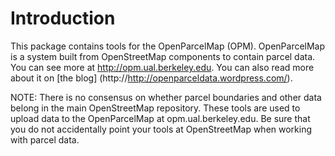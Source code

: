 Introduction
============

This package contains tools for the OpenParcelMap (OPM).  OpenParcelMap is a
system built from OpenStreetMap components to contain parcel data.  You can see
more at http://opm.ual.berkeley.edu.  You can also read more about it on [the
blog] (http://http://openparceldata.wordpress.com/).

NOTE: There is no consensus on whether parcel boundaries and other data belong
in the main OpenStreetMap repository.  These tools are used to upload data to
the OpenParcelMap at opm.ual.berkeley.edu.  Be sure that you do not
accidentally point your tools at OpenStreetMap when working with parcel data.
